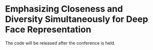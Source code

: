 # Emphasizing Closeness and Diversity Simultaneously for Deep Face Representation

The code will be released after the conference is held.
